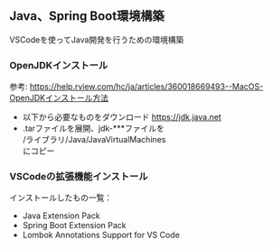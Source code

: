 ## Java、Spring Boot環境構築
VSCodeを使ってJava開発を行うための環境構築

### OpenJDKインストール
参考: https://help.rview.com/hc/ja/articles/360018669493--MacOS-OpenJDKインストール方法
- 以下から必要なものをダウンロード
https://jdk.java.net
- .tarファイルを展開、jdk-***ファイルを  
/ライブラリ/Java/JavaVirtualMachines  
にコピー

### VSCodeの拡張機能インストール
インストールしたもの一覧：  
- Java Extension Pack
- Spring Boot Extension Pack
- Lombok Annotations Support for VS Code